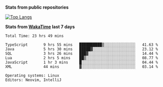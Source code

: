 **Stats from public repositories**  

[![Top Langs](https://github-readme-stats.vercel.app/api/top-langs/?username=hyoghurt&layout=compact&exclude_repo=multiserver,docker_compose&langs_count=6)](https://github.com/anuraghazra/github-readme-stats)

**Stats from [WakaTime](https://wakatime.com) last 7 days**  
<!--START_SECTION:waka-->

```text
Total Time: 23 hrs 49 mins

TypeScript       9 hrs 55 mins   ██████████▒░░░░░░░░░░░░░░   41.63 %
Java             5 hrs 30 mins   █████▓░░░░░░░░░░░░░░░░░░░   23.12 %
SQL              3 hrs 26 mins   ███▓░░░░░░░░░░░░░░░░░░░░░   14.44 %
Lua              2 hrs 5 mins    ██▒░░░░░░░░░░░░░░░░░░░░░░   08.77 %
JavaScript       1 hr 3 mins     █░░░░░░░░░░░░░░░░░░░░░░░░   04.44 %
XML              44 mins         ▓░░░░░░░░░░░░░░░░░░░░░░░░   03.14 %

Operating systems: Linux
Editors: Neovim, IntelliJ
```

<!--END_SECTION:waka-->
